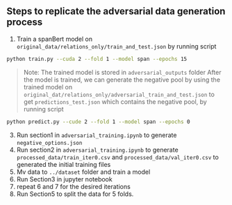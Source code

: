 ## Steps to replicate the adversarial data generation process

1. Train a spanBert model on `original_data/relations_only/train_and_test.json` by running script 
```sh
python train.py --cuda 2 --fold 1 --model span --epochs 15
```
> Note: The trained model is stored in `adversarial_outputs` folder
After the model is trained, we can generate the negative pool by using the trained model on `original_dat/relations_only/adversarial_train_and_test.json` to get `predictions_test.json` which contains the negative pool, by running script
```sh
python predict.py --cude 2 --fold 1 --model span --epochs 0
```
3. Run section1 in `adversarial_training.ipynb` to generate `negative_options.json`
4. Run section2 in `adversarial_training.ipynb` to generate `processed_data/train_iter0.csv` and `processed_data/val_iter0.csv` to generated the initial training files
6. Mv data to `../dataset` folder and train a model
7. Run Section3 in jupyter notebook
8. repeat 6 and 7 for the desired iterations
9. Run Section5 to split the data for 5 folds.
